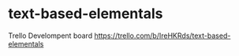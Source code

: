 # text-based-elementals
Trello Develompent board https://trello.com/b/IreHKRds/text-based-elementals
